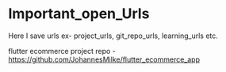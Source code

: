 # Important_open_Urls
Here I save urls ex- project_urls, git_repo_urls, learning_urls etc. 

flutter ecommerce project repo - https://github.com/JohannesMilke/flutter_ecommerce_app
